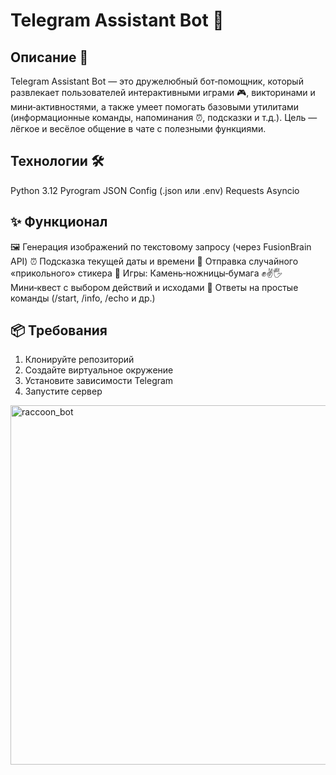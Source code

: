 # Telegram Assistant Bot 🤖

## Описание 📌
Telegram Assistant Bot — это дружелюбный бот‑помощник, который развлекает пользователей интерактивными играми 🎮, викторинами и мини‑активностями, а также умеет помогать базовыми утилитами (информационные команды, напоминания ⏰, подсказки и т.д.). Цель — лёгкое и весёлое общение в чате с полезными функциями.

## Технологии 🛠
Python 3.12
Pyrogram
JSON
Config (.json или .env)
Requests
Asyncio

## ✨ Функционал
🖼️ Генерация изображений по текстовому запросу (через FusionBrain API)
⏰ Подсказка текущей даты и времени
🤪 Отправка случайного «прикольного» стикера
🎲 Игры:
Камень‑ножницы‑бумага ✊✌️🖐️
Мини‑квест с выбором действий и исходами
💬 Ответы на простые команды (/start, /info, /echo и др.)

## 📦 Требования
1. Клонируйте репозиторий
2. Создайте виртуальное окружение
3. Установите зависимости
   Telegram
4. Запустите сервер

<img width="1455" height="575" alt="raccoon_bot" src="https://github.com/user-attachments/assets/3264488e-74ac-4ba4-a5d9-7e5c6e3a802b" />

